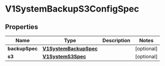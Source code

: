 # V1SystemBackupS3ConfigSpec

## Properties
Name | Type | Description | Notes
------------ | ------------- | ------------- | -------------
**backupSpec** | [**V1SystemBackupSpec**](V1SystemBackupSpec.md) |  |  [optional]
**s3** | [**V1SystemS3Spec**](V1SystemS3Spec.md) |  |  [optional]
